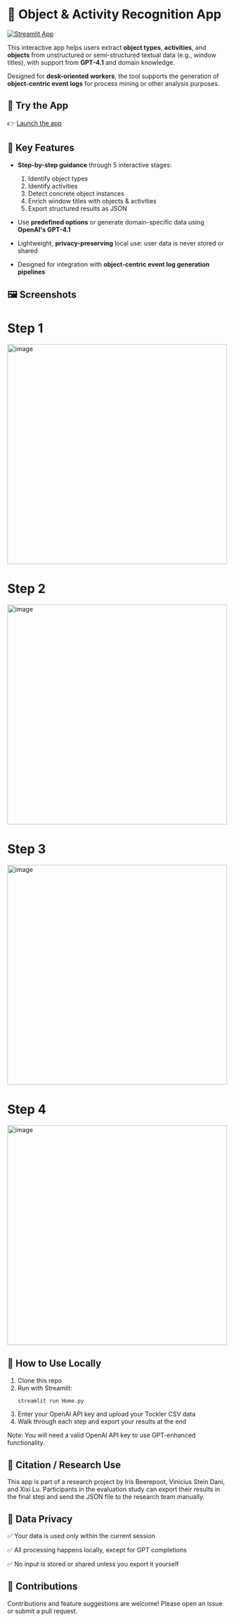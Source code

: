 # 🎯 Object & Activity Recognition App

[![Streamlit App](https://img.shields.io/badge/Launch%20App-Click%20Here-brightgreen?style=for-the-badge)](https://ex-oar.streamlit.app/)

This interactive app helps users extract **object types**, **activities**, and **objects** from unstructured or semi-structured textual data (e.g., window titles), with support from **GPT-4.1** and domain knowledge.

Designed for **desk-oriented workers**, the tool supports the generation of **object-centric event logs** for process mining or other analysis purposes.

## 🚀 Try the App

👉 [Launch the app](https://ex-oar.streamlit.app/)

## 🧠 Key Features

- **Step-by-step guidance** through 5 interactive stages:
  1. Identify object types  
  2. Identify activities  
  3. Detect concrete object instances  
  4. Enrich window titles with objects & activities  
  5. Export structured results as JSON

- Use **predefined options** or generate domain-specific data using **OpenAI's GPT-4.1**

- Lightweight, **privacy-preserving** local use: user data is never stored or shared

- Designed for integration with **object-centric event log generation pipelines**

## 🖼️ Screenshots

# Step 1
<img width="500" alt="image" src="https://github.com/user-attachments/assets/c121becd-27dc-4d4f-bad8-105bc17f7af8" />

# Step 2
<img width="500" alt="image" src="https://github.com/user-attachments/assets/a23d115d-f97c-42db-9d29-36380e3f87d8" />

# Step 3
<img width="500" alt="image" src="https://github.com/user-attachments/assets/3e702fbc-49d8-4bcb-9153-3f6e26cb8664" />

# Step 4
<img width="500" alt="image" src="https://github.com/user-attachments/assets/405fdf69-e983-45d0-8f1e-4c4cb449ff52" />


## 📂 How to Use Locally

1. Clone this repo  
2. Run with Streamlit:  
   ```bash
   streamlit run Home.py
3. Enter your OpenAI API key and upload your Tockler CSV data
4. Walk through each step and export your results at the end

Note: You will need a valid OpenAI API key to use GPT-enhanced functionality.

## 📢 Citation / Research Use
This app is part of a research project by Iris Beerepoot, Vinicius Stein Dani, and Xixi Lu.
Participants in the evaluation study can export their results in the final step and send the JSON file to the research team manually.

## 🔐 Data Privacy

✅ Your data is used only within the current session

✅ All processing happens locally, except for GPT completions

✅ No input is stored or shared unless you export it yourself

## 🤝 Contributions
Contributions and feature suggestions are welcome! Please open an issue or submit a pull request.


